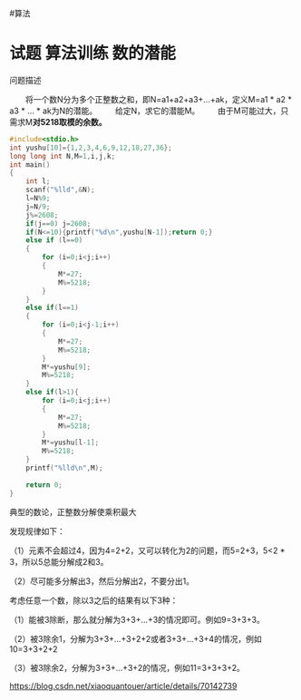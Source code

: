 #算法 
# 试题 算法训练 数的潜能

问题描述

　　将一个数N分为多个正整数之和，即N=a1+a2+a3+…+ak，定义M=a1 * a2 * a3 * … * ak为N的潜能。
　　给定N，求它的潜能M。
　　由于M可能过大，只需求M**对5218取模的余数。**

```c
#include<stdio.h>
int yushu[10]={1,2,3,4,6,9,12,18,27,36};
long long int N,M=1,i,j,k;
int main()
{
    int l;
    scanf("%lld",&N);
    l=N%9;
    j=N/9;
    j%=2608;
    if(j==0) j=2608;
    if(N<=10){printf("%d\n",yushu[N-1]);return 0;}
    else if (l==0)
    {
        for (i=0;i<j;i++)
        {
            M*=27;
            M%=5218;
        }
    }
    else if(l==1)
    {
        for (i=0;i<j-1;i++)
        {
            M*=27;
            M%=5218;
        }
        M*=yushu[9];
        M%=5218;
    }
    else if(l>1){
        for (i=0;i<j;i++)
        {
            M*=27;
            M%=5218;
        }
        M*=yushu[l-1];
        M%=5218;
    }
    printf("%lld\n",M);
    
    return 0;
}
```

典型的数论，正整数分解使乘积最大

发现规律如下：

（1）元素不会超过4，因为4=2+2，又可以转化为2的问题，而5=2+3，5<2 * 3，所以5总能分解成2和3。

（2）尽可能多分解出3，然后分解出2，不要分出1。

考虑任意一个数，除以3之后的结果有以下3种：

（1）能被3除断，那么就分解为3+3+...+3的情况即可。例如9=3+3+3。

（2）被3除余1，分解为3+3+...+3+2+2或者3+3+...+3+4的情况，例如10=3+3+2+2

（3）被3除余2，分解为3+3+...+3+2的情况，例如11=3+3+3+2。

 https://blog.csdn.net/xiaoquantouer/article/details/70142739

